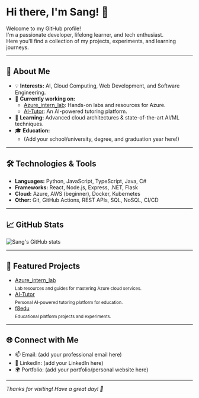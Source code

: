 # Hi there, I'm Sang! 👋

Welcome to my GitHub profile!  
I'm a passionate developer, lifelong learner, and tech enthusiast.  
Here you'll find a collection of my projects, experiments, and learning journeys.

---

## 🚀 About Me

- 💡 **Interests:** AI, Cloud Computing, Web Development, and Software Engineering.
- 🔭 **Currently working on:**  
  - [Azure_intern_lab](https://github.com/Sang20225664/Azure_intern_lab): Hands-on labs and resources for Azure.
  - [AI-Tutor](https://github.com/Sang20225664/AI-Tutor): An AI-powered tutoring platform.
- 🌱 **Learning:** Advanced cloud architectures & state-of-the-art AI/ML techniques.
- 🎓 **Education:**  
  - (Add your school/university, degree, and graduation year here!)

---

## 🛠️ Technologies & Tools

- **Languages:** Python, JavaScript, TypeScript, Java, C#
- **Frameworks:** React, Node.js, Express, .NET, Flask
- **Cloud:** Azure, AWS (beginner), Docker, Kubernetes
- **Other:** Git, GitHub Actions, REST APIs, SQL, NoSQL, CI/CD

---

## 📈 GitHub Stats

![Sang's GitHub stats](https://github-readme-stats.vercel.app/api?username=Sang20225664&show_icons=true&theme=radical)

---

## 📌 Featured Projects

- [Azure_intern_lab](https://github.com/Sang20225664/Azure_intern_lab)  
  <sub>Lab resources and guides for mastering Azure cloud services.</sub>
- [AI-Tutor](https://github.com/Sang20225664/AI-Tutor)  
  <sub>Personal AI-powered tutoring platform for education.</sub>
- [f8edu](https://github.com/Sang20225664/f8edu)  
  <sub>Educational platform projects and experiments.</sub>

---

## 🌐 Connect with Me

- 📫 Email: (add your professional email here)
- 💼 LinkedIn: (add your LinkedIn here)
- 🌍 Portfolio: (add your portfolio/personal website here)

---

_Thanks for visiting! Have a great day! 🚀_
